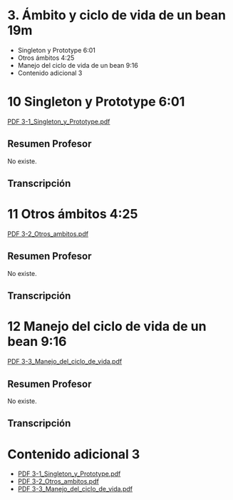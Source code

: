 # 3. Ámbito y ciclo de vida de un bean 19m

* Singleton y Prototype 6:01 
* Otros ámbitos 4:25 
* Manejo del ciclo de vida de un bean 9:16 
* Contenido adicional 3

# 10 Singleton y Prototype 6:01 

[PDF 3-1_Singleton_y_Prototype.pdf](pdfs/3-1_Singleton_y_Prototype.pdf)

## Resumen Profesor

No existe.

## Transcripción

# 11 Otros ámbitos 4:25 

[PDF 3-2_Otros_ambitos.pdf](pdfs/3-2_Otros_ambitos.pdf)

## Resumen Profesor

No existe.

## Transcripción

# 12 Manejo del ciclo de vida de un bean 9:16 

[PDF 3-3_Manejo_del_ciclo_de_vida.pdf](pdfs/3-3_Manejo_del_ciclo_de_vida.pdf)

## Resumen Profesor

No existe.

## Transcripción

# Contenido adicional 3

* [PDF 3-1_Singleton_y_Prototype.pdf](pdfs/3-1_Singleton_y_Prototype.pdf)
* [PDF 3-2_Otros_ambitos.pdf](pdfs/3-2_Otros_ambitos.pdf)
* [PDF 3-3_Manejo_del_ciclo_de_vida.pdf](pdfs/3-3_Manejo_del_ciclo_de_vida.pdf)
